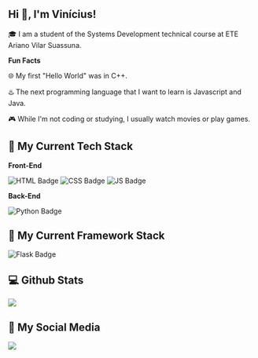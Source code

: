 ## Hi 💪, I'm Vinícius!

🎓 I am a student of the Systems Development technical course at ETE Ariano Vilar Suassuna.

**Fun Facts**

🌐 My first "Hello World" was in C++.

♨️ The next programming language that I want to learn is Javascript and Java.

🎮 While I'm not coding or studying, I usually watch movies or play games.

## 🔨 My Current Tech Stack
**Front-End**

![HTML Badge](https://img.shields.io/badge/HTML5-E34F26?style=for-the-badge&logo=html5&logoColor=white)
![CSS Badge](https://img.shields.io/badge/CSS3-1572B6?style=for-the-badge&logo=css3&logoColor=white)
![JS Badge](https://img.shields.io/badge/JavaScript-F7DF1E?style=for-the-badge&logo=javascript&logoColor=black)

**Back-End**

![Python Badge](https://img.shields.io/badge/Python-3776AB?style=for-the-badge&logo=python&logoColor=white)

## 🔧 My Current Framework Stack
![Flask Badge](https://img.shields.io/badge/Flask-000000?style=for-the-badge&logo=flask&logoColor=white)

## 💻 Github Stats

![](https://github-readme-stats.vercel.app/api/top-langs/?username=MarcosViniDLL&theme=great-gatsby&hide_border=false&include_all_commits=false&count_private=false&layout=compact)

## 📱 My Social Media

<a href="https://www.linkedin.com/in/marcosvinicius-lira-lourenco/">
   <img src="https://img.shields.io/badge/LinkedIn-0077B5?style=for-the-badge&logo=linkedin&logoColor=white">
